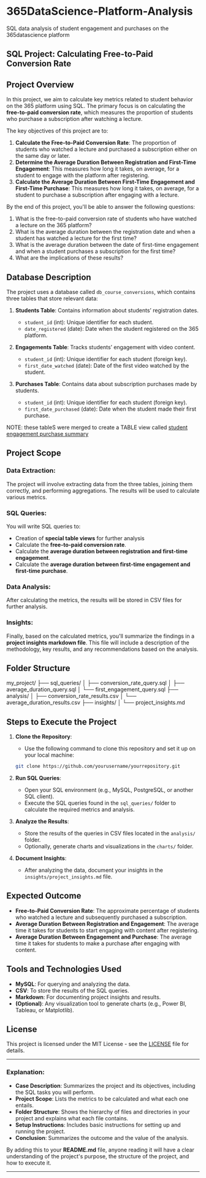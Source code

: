 # 365DataScience-Platform-Analysis
SQL data analysis of student engagement and purchases on the 365datascience platform

## SQL Project: Calculating Free-to-Paid Conversion Rate

## Project Overview

In this project, we aim to calculate key metrics related to student behavior on the 365 platform using SQL. The primary focus is on calculating the **free-to-paid conversion rate**, which measures the proportion of students who purchase a subscription after watching a lecture.


The key objectives of this project are to:
1. **Calculate the Free-to-Paid Conversion Rate**: The proportion of students who watched a lecture and purchased a subscription either on the same day or later.
2. **Determine the Average Duration Between Registration and First-Time Engagement**: This measures how long it takes, on average, for a student to engage with the platform after registering.
3. **Calculate the Average Duration Between First-Time Engagement and First-Time Purchase**: This measures how long it takes, on average, for a student to purchase a subscription after engaging with a lecture.


By the end of this project, you'll be able to answer the following questions:
1. What is the free-to-paid conversion rate of students who have watched a lecture on the 365 platform?
2. What is the average duration between the registration date and when a student has watched a lecture for the first time?
3. What is the average duration between the date of first-time engagement and when a student purchases a subscription for the first time?
4. What are the implications of these results?

## Database Description
The project uses a database called `db_course_conversions`, which contains three tables that store relevant data:

1. **Students Table**: Contains information about students’ registration dates.
   - `student_id` (int): Unique identifier for each student.
   - `date_registered` (date): Date when the student registered on the 365 platform.
   
2. **Engagements Table**: Tracks students’ engagement with video content.
   - `student_id` (int): Unique identifier for each student (foreign key).
   - `first_date_watched` (date): Date of the first video watched by the student.
   
3. **Purchases Table**: Contains data about subscription purchases made by students.
   - `student_id` (int): Unique identifier for each student (foreign key).
   - `first_date_purchased` (date): Date when the student made their first purchase.

NOTE: these tableS were merged to create a TABLE view called [student engagement purchase summary](analysis/student_engagement_purchase_summary.csv)

## Project Scope

### Data Extraction:
The project will involve extracting data from the three tables, joining them correctly, and performing aggregations. The results will be used to calculate various metrics.

### SQL Queries:
You will write SQL queries to:
- Creation of **special table views** for further analysis
- Calculate the **free-to-paid conversion rate**.
- Calculate the **average duration between registration and first-time engagement**.
- Calculate the **average duration between first-time engagement and first-time purchase**.

### Data Analysis:
After calculating the metrics, the results will be stored in CSV files for further analysis. 

### Insights:
Finally, based on the calculated metrics, you'll summarize the findings in a **project insights markdown file**. This file will include a description of the methodology, key results, and any recommendations based on the analysis.

## Folder Structure
my_project/
├── sql_queries/
│   ├── conversion_rate_query.sql
│   ├── average_duration_query.sql
│   └── first_engagement_query.sql
├── analysis/
│   ├── conversion_rate_results.csv
│   └── average_duration_results.csv
├── insights/
│   └── project_insights.md

## Steps to Execute the Project

1. **Clone the Repository**: 
    - Use the following command to clone this repository and set it up on your local machine:
    ```bash
    git clone https://github.com/yourusername/yourrepository.git
    ```

2. **Run SQL Queries**: 
    - Open your SQL environment (e.g., MySQL, PostgreSQL, or another SQL client).
    - Execute the SQL queries found in the `sql_queries/` folder to calculate the required metrics and analysis.

3. **Analyze the Results**: 
    - Store the results of the queries in CSV files located in the `analysis/` folder.
    - Optionally, generate charts and visualizations in the `charts/` folder.

4. **Document Insights**: 
    - After analyzing the data, document your insights in the `insights/project_insights.md` file.

## Expected Outcome

- **Free-to-Paid Conversion Rate**: The approximate percentage of students who watched a lecture and subsequently purchased a subscription.
- **Average Duration Between Registration and Engagement**: The average time it takes for students to start engaging with content after registering.
- **Average Duration Between Engagement and Purchase**: The average time it takes for students to make a purchase after engaging with content.

## Tools and Technologies Used

- **MySQL**: For querying and analyzing the data.
- **CSV**: To store the results of the SQL queries.
- **Markdown**: For documenting project insights and results.
- **(Optional)**: Any visualization tool to generate charts (e.g., Power BI, Tableau, or Matplotlib).

## License

This project is licensed under the MIT License - see the [LICENSE](LICENSE) file for details.

---

### Explanation:
- **Case Description**: Summarizes the project and its objectives, including the SQL tasks you will perform.
- **Project Scope**: Lists the metrics to be calculated and what each one entails.
- **Folder Structure**: Shows the hierarchy of files and directories in your project and explains what each file contains.
- **Setup Instructions**: Includes basic instructions for setting up and running the project.
- **Conclusion**: Summarizes the outcome and the value of the analysis.

By adding this to your **README.md** file, anyone reading it will have a clear understanding of the project's purpose, the structure of the project, and how to execute it.



---